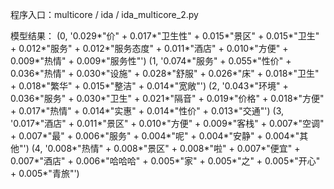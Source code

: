 程序入口：multicore / ida / ida_multicore_2.py

模型结果：
(0, '0.029*"价" + 0.017*"卫生性" + 0.015*"景区" + 0.015*"卫生" + 0.012*"服务" + 0.012*"服务态度" + 0.011*"酒店" + 0.010*"方便" + 0.009*"热情" + 0.009*"服务性"')
(1, '0.074*"服务" + 0.055*"性价" + 0.036*"热情" + 0.030*"设施" + 0.028*"舒服" + 0.026*"床" + 0.018*"卫生" + 0.018*"繁华" + 0.015*"整洁" + 0.014*"宽敞"')
(2, '0.043*"环境" + 0.036*"服务" + 0.030*"卫生" + 0.021*"隔音" + 0.019*"价格" + 0.018*"方便" + 0.017*"热情" + 0.014*"实惠" + 0.014*"性价" + 0.013*"交通"')
(3, '0.017*"酒店" + 0.011*"景区" + 0.010*"方便" + 0.009*"客栈" + 0.007*"空调" + 0.007*"最" + 0.006*"服务" + 0.004*"呢" + 0.004*"安静" + 0.004*"其他"')
(4, '0.008*"热情" + 0.008*"景区" + 0.008*"啦" + 0.007*"便宜" + 0.007*"酒店" + 0.006*"哈哈哈" + 0.005*"家" + 0.005*"之" + 0.005*"开心" + 0.005*"青旅"')
